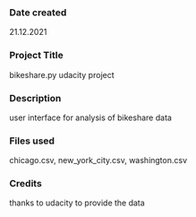 ### Date created
21.12.2021

### Project Title
bikeshare.py udacity project

### Description
user interface for analysis of bikeshare data

### Files used
chicago.csv, new_york_city.csv, washington.csv

### Credits
thanks to udacity to provide the data
